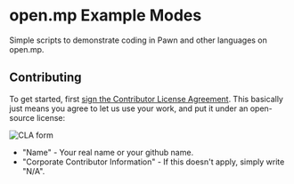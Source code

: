 # open.mp Example Modes

Simple scripts to demonstrate coding in Pawn and other languages on open.mp.

## Contributing

To get started, first [sign the Contributor License Agreement](https://www.clahub.com/agreements/openmultiplayer/homepage).  This basically just means you agree to let us use your work, and put it under an open-source license:

![CLA form](https://i.imgur.com/jp4Qjap.png)

* "Name" - Your real name or your github name.
* "Corporate Contributor Information" - If this doesn't apply, simply write "N/A".

